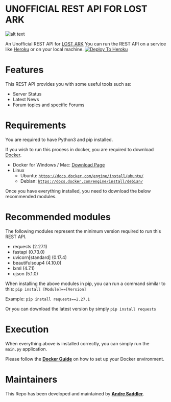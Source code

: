 #  UNOFFICIAL REST API FOR LOST ARK

![alt text](https://images.ctfassets.net/umhrp0op95v1/S3yKwaVAOi8Bgqg4n4scf/adae769671b271b88f97d31721432986/LA_LOGO.png)

An Unofficial REST API for [LOST ARK](https://www.playlostark.com/en-us/news)
You can run the REST API on a service like [Heroku](http://lostarkapi.herokuapp.com/) or on your local machine.
[![Deploy To Heroku](https://camo.githubusercontent.com/c0824806f5221ebb7d25e559568582dd39dd1170/68747470733a2f2f7777772e6865726f6b7563646e2e636f6d2f6465706c6f792f627574746f6e2e706e67)](https://heroku.com/deploy)

# Features
This REST API provides you with some useful tools such as:
- Server Status
- Latest News
- Forum topics and specific Forums

# Requirements
You are required to have Python3 and pip installed.

If you wish to run this process in docker, you are required to download [Docker](https://www.docker.com/).
- Docker for Windows / Mac: [Download Page](https://www.docker.com/get-started)
- Linux
    - Ubuntu: [`https://docs.docker.com/engine/install/ubuntu/`](https://docs.docker.com/engine/install/ubuntu/)
    - Debian: [`https://docs.docker.com/engine/install/debian/`](https://docs.docker.com/engine/install/debian/)

Once you have everything installed, you need to download the below recommended modules.

# Recommended modules

The following modules represent the minimum version required to run this REST API.
- requests (2.27.1)
- fastapi (0.73.0)
- uvicorn[standard] (0.17.4)
- beautifulsoup4 (4.10.0)
- lxml (4.7.1)
- ujson (5.1.0)

When installing the above modules in pip, you can run a command similar to this:
`pip install [Module]==[Version]`

Example: `pip install requests==2.27.1`

Or you can download the latest version by simply `pip install requests`

# Execution

When everything above is installed correctly, you can simply run the `main.py` application.

Please follow the [**Docker Guide**](https://docs.docker.com/get-docker/) on how to set up your Docker environment.

# Maintainers
This Repo has been developed and maintained by [**Andre Saddler**](https://github.com/axsddlr).
